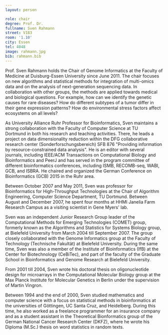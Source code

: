 ```yaml
---
layout: person

role: chair
degree: Prof. Dr.
fullname: Sven Rahmann
street: V183
room: '1.10'
city: Essen
tel: 4048
image: rahmann.jpg
bib: rahmann.bib
---
```


Prof. Sven Rahmann holds the Chair of Genome Informatics at the Faculty of Medicine at Duisburg-Essen University since June 2011. The chair focuses on new algorithms and statistical methods for integration of multi-omics data and on the analysis of next-generation sequencing data. In collaboration with other groups, the methods are applied towards medical and biological questions. For example, how can we identify the genetic causes for rare diseases? How do different subtypes of a tumor differ in their gene expression patterns? How do environmental stress factors affect ecosystems on all levels?

As University Alliance Ruhr Professor for Bioinformatics, Sven maintains a strong collaboration with the Faculty of Computer Science at TU Dortmund in both his research and teaching activities. There, he leads a project on data dimensionality reduction within the DFG collaborative research center (Sonderforschungsbereich) SFB 876 "Providing information by resource-constrained data analysis". He is an editor with several journals, including IEEE/ACM Transactions on Computational Biology and Bioinformatics and PeerJ and has served in the program committee of different bioinformatics conferences, including ISMB, RECOMB-seq, WABI, GCB, and ISBRA. He chaired and organized the German Conference on Bioinformatics (GCB) 2015 in the Ruhr area.

Between October 2007 and May 2011, Sven was professor for Bioinformatics for High-Throughput Technologies at the Chair of Algorithm Engineering, Computer Science Department, TU Dortmund. Between August and December 2007, he spent four months at HHMI Janelia Farm Research Campus as a visiting scientist in Gene Myers' lab.

Sven was an independent Junior Research Group leader of the Computational Methods for Emerging Technologies (COMET) group, formerly known as the Algorithms and Statistics for Systems Biology group, at Bielefeld University from March 2004 till September 2007. The group closely collaborated with the Genome Informatics group at the Faculty of Technology (Technische Fakultät) at Bielefeld University. During the same time, Sven was also a member of the Institute of Bioinformatics (IfB) at the Center for Biotechnology (CeBiTec), and part of the faculty of the Graduate School in Bioinformatics and Genome Research at Bielefeld University.

From 2001 till 2004, Sven wrote his doctoral thesis on oligonucleotide design for microarrays in the Computational Molecular Biology group at the Max Planck Institute for Molecular Genetics in Berlin under the supervision of Martin Vingron.

Between 1994 and the end of 2000, Sven studied mathematics and computer science with a focus on statistical methods in bioinformatics at the universities of Göttingen, UC Santa Cruz, and Heidelberg. During this time, he also worked as a freelance programmer for an insurance company and as a student assistant in the Theoretical Bionformatics group of the German National Cancer Research Center (DKFZ), where he wrote his Diploma (M.Sc.) thesis on word statistics in random texts.
